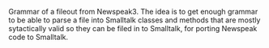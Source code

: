 Grammar of a fileout from Newspeak3. The idea is to get enough grammar to be able to parse a file into Smalltalk classes and methods that are mostly sytactically valid so they can be filed in to Smalltalk, for porting Newspeak code to Smalltalk.